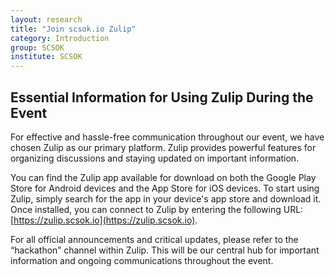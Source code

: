 ```yaml
---
layout: research
title: "Join scsok.io Zulip"
category: Introduction
group: SCSOK
institute: SCSOK
---
```


## Essential Information for Using Zulip During the Event

For effective and hassle-free communication throughout our event, we have chosen Zulip as our primary platform. Zulip provides powerful features for organizing discussions and staying updated on important information.


You can find the Zulip app available for download on both the Google Play Store for Android devices and the App Store for iOS devices. To start using Zulip, simply search for the app in your device's app store and download it. Once installed, you can connect to Zulip by entering the following URL: [https://zulip.scsok.io](https://zulip.scsok.io).


For all official announcements and critical updates, please refer to the “hackathon” channel within Zulip. This will be our central hub for important information and ongoing communications throughout the event.
